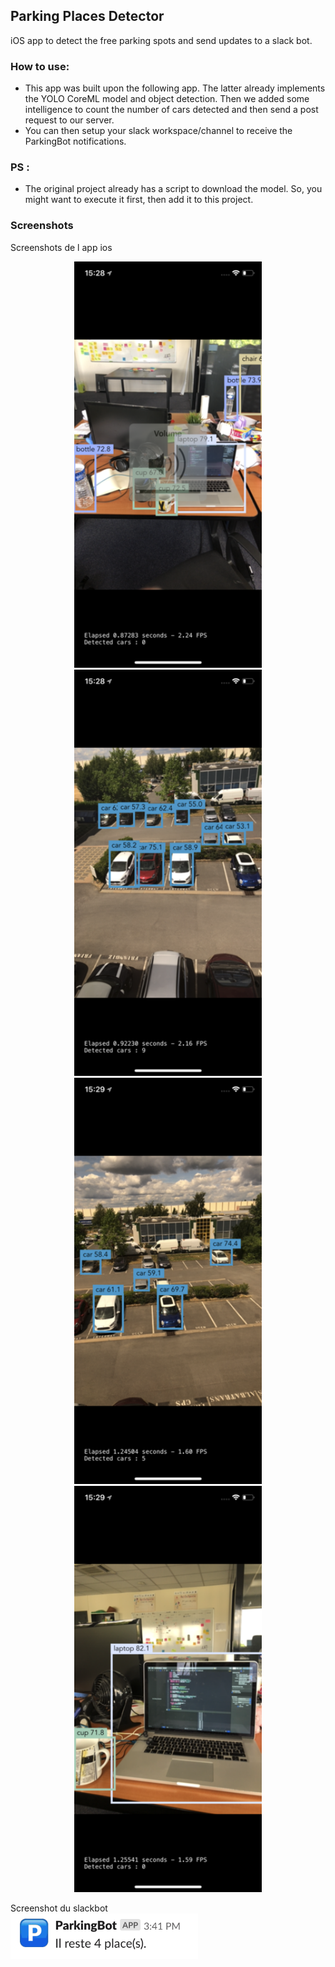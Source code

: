 ## Parking Places Detector

iOS app to detect the free parking spots and send updates to a slack bot.

### How to use:
- This app was built upon the following app. The latter already implements the YOLO CoreML model and object detection. 
Then we added some intelligence to count the number of cars detected and then send a post request to our server.
- You can then setup your slack workspace/channel to receive the ParkingBot notifications.


### PS :
- The original project already has a script to download the model. So, you might want to execute it first, then add it to this project.

### Screenshots 
Screenshots de l app ios
<p align='center'>
  <img src='https://github.com/MohamedDer/ParkingPlacesDetector/blob/master/screens/1.png' width="300">  
  <img src='https://github.com/MohamedDer/ParkingPlacesDetector/blob/master/screens/2.png' width="300">  
  <img src='https://github.com/MohamedDer/ParkingPlacesDetector/blob/master/screens/3.png' width="300">  
  <img src='https://github.com/MohamedDer/ParkingPlacesDetector/blob/master/screens/4.png' width="300">
</p>

Screenshot du slackbot
<br>
 <img src='https://github.com/MohamedDer/ParkingPlacesDetector/blob/master/screens/bot.png' width="300">  
  
